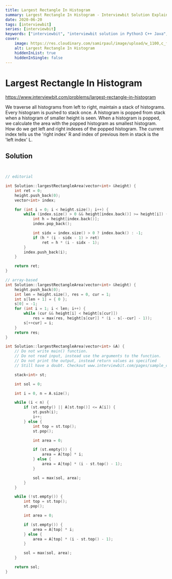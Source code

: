```yaml
---
title: Largest Rectangle In Histogram
summary: Largest Rectangle In Histogram - Interviewbit Solution Explained
date: 2020-06-20
tags: [interviewbit]
series: [interviewbit]
keywords: ["interviewbit", "interviewbit solution in Python3 C++ Java", "Largest Rectangle In Histogram Solution Explained"]
cover:
    image: https://res.cloudinary.com/samirpaul/image/upload/w_1100,c_fit,co_rgb:FFFFFF,l_text:Arial_75_bold:Largest Rectangle In Histogram - Solution Explained/problem-solving.webp
    alt: Largest Rectangle In Histogram
    hiddenInList: true
    hiddenInSingle: false
---
```


# Largest Rectangle In Histogram

https://www.interviewbit.com/problems/largest-rectangle-in-histogram



We traverse all histograms from left to right, maintain a stack of histograms.
Every histogram is pushed to stack once.
A histogram is popped from stack when a histogram of smaller height is seen.
When a histogram is popped, we calculate the area with the popped histogram as smallest histogram.
How do we get left and right indexes of the popped histogram.
The current index tells us the 'right index' R and index of previous item in stack is the 'left index' L. 

## Solution

```cpp


// editorial

int Solution::largestRectangleArea(vector<int> &height) {
    int ret = 0;
    height.push_back(0);
    vector<int> index;

    for (int i = 0; i < height.size(); i++) {
        while (index.size() > 0 && height[index.back()] >= height[i]) {
            int h = height[index.back()];
            index.pop_back();

            int sidx = index.size() > 0 ? index.back() : -1;
            if (h * (i - sidx - 1) > ret)
                ret = h * (i - sidx - 1);
        }
        index.push_back(i);
    }

    return ret;
}

// array-based
int Solution::largestRectangleArea(vector<int> &height) {
    height.push_back(0);
    int len = height.size(), res = 0, cur = 1;
    int s[len + 1] = { 0 };
    s[0] = -1;
    for (int i = 1; i < len; i++) {
        while (cur && height[i] < height[s[cur]])
            res = max(res, height[s[cur]] * (i - s[--cur] - 1));
        s[++cur] = i;
    }
    return res;
}

int Solution::largestRectangleArea(vector<int> &A) {
    // Do not write main() function.
    // Do not read input, instead use the arguments to the function.
    // Do not print the output, instead return values as specified
    // Still have a doubt. Checkout www.interviewbit.com/pages/sample_codes/ for more details

    stack<int> st;

    int sol = 0;

    int i = 0, n = A.size();

    while (i < n) {
        if (st.empty() || A[st.top()] <= A[i]) {
            st.push(i);
            i++;
        } else {
            int top = st.top();
            st.pop();

            int area = 0;

            if (st.empty()) {
                area = A[top] * i;
            } else {
                area = A[top] * (i - st.top() - 1);
            }

            sol = max(sol, area);
        }
    }

    while (!st.empty()) {
        int top = st.top();
        st.pop();

        int area = 0;

        if (st.empty()) {
            area = A[top] * i;
        } else {
            area = A[top] * (i - st.top() - 1);
        }

        sol = max(sol, area);
    }

    return sol;
}
```